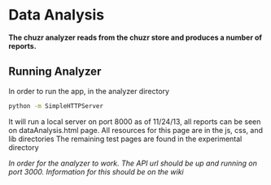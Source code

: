 # Data Analysis


**The chuzr analyzer reads from the chuzr store and produces a number of reports.**

## Running Analyzer

In order to run the app, in the analyzer directory

`````bash
python -m SimpleHTTPServer
`````
It will run a local server on port 8000
as of 11/24/13, all reports can be seen on dataAnalysis.html page.
All resources for this page are in the js, css, and lib directories
The remaining test pages are found in the experimental directory

_In order for the analyzer to work. The API url should be up and running on port 3000. Information for this should be on the wiki_

